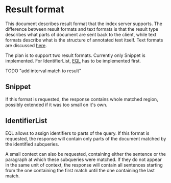 # Result format
This document describes result format that the index server supports. The difference between result formats and text formats is that the result type describes what parts of document 
are sent back to the client, while text formats describe what is the structure of annotated text itself. Text formats are discussed [here](text_format.md).

The plan is to support two result formats. Currently only Snippet is implemented. For IdentifierList, [EQL](./eql_spec.md) has to be implemented first. 

TODO "add interval match to result"

## Snippet
If this format is requested, the response contains whole matched region, possibly extended if it was too small on it's own. 

## IdentifierList
EQL allows to assign identifiers to parts of the query. If this format is requested, the response will contain only parts of the document matched by the identified subqueries. 

A small context can also be requested, containing  either the sentence or the paragraph at which these subqueries were matched. If they do not appear in the same unit of context, 
the response will contain all sentences starting from the one containing the first match until the one containing the last match.  

 
